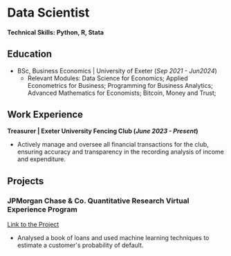 # Data Scientist

#### Technical Skills: Python, R, Stata

## Education 			        		
- BSc, Business Economics | University of Exeter (_Sep 2021 - Jun2024_)
  - Relevant Modules: Data Science for Economics; Applied Econometrics for Business; Programming for Business Analytics; Advanced Mathematics for Economists; Bitcoin, Money and Trust;

## Work Experience
**Treasurer | Exeter University Fencing Club (_June 2023 - Present_)**
- Actively manage and oversee all financial transactions for the club, ensuring accuracy and transparency in the
recording analysis of income and expenditure.


## Projects
### JPMorgan Chase & Co. Quantitative Research Virtual Experience Program
[Link to the Project](https://github.com/)
- Analysed a book of loans and used machine learning techniques to estimate a customer's probability of default.
